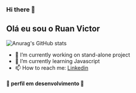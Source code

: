 ### Hi there 👋

## Olá eu sou o Ruan Victor



![Anurag's GitHub stats](https://github-readme-stats.vercel.app/api?username=Ruanv123&show_icons=true&theme=radical)
- 🔭 I’m currently working on stand-alone project
- 🌱 I’m currently learning Javascript
-  📫 How to reach me: <a href="https://www.linkedin.com/in/ruan-victor-b3738322b/" target="__Blank">Linkedin</a>

####	:construction: perfil em desenvolvimento	:construction:
<!--
**Ruanv123/Ruanv123** is a ✨ _special_ ✨ repository because its `README.md` (this file) appears on your GitHub profile.

Here are some ideas to get you started:

- 🔭 I’m currently working on ...
- 🌱 I’m currently learning ...
- 👯 I’m looking to collaborate on ...
- 🤔 I’m looking for help with ...
- 💬 Ask me about ...
- 📫 How to reach me: ...
- 😄 Pronouns: ...
- ⚡ Fun fact: ...
-->
